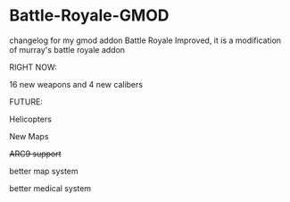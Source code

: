 # Battle-Royale-GMOD
changelog for my gmod addon Battle Royale Improved, it is a modification of murray's battle royale addon

RIGHT NOW: 

16 new weapons and 4 new calibers

FUTURE:

Helicopters

New Maps

<s>ARC9 support</s>

better map system

better medical system
